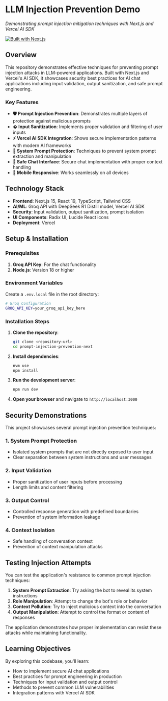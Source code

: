 # LLM Injection Prevention Demo

_Demonstrating prompt injection mitigation techniques with Next.js and Vercel AI SDK_

[![Built with Next.js](https://img.shields.io/badge/Built%20with-Next.js-black?style=for-the-badge&logo=next.js)](https://nextjs.org/)

## Overview

This repository demonstrates effective techniques for preventing prompt injection attacks in LLM-powered applications. Built with Next.js and Vercel's AI SDK, it showcases security best practices for AI chat applications including input validation, output sanitization, and safe prompt engineering.

### Key Features

- **🛡️ Prompt Injection Prevention**: Demonstrates multiple layers of protection against malicious prompts
- **� Input Sanitization**: Implements proper validation and filtering of user inputs
- **⚡ Vercel AI SDK Integration**: Shows secure implementation patterns with modern AI frameworks
- **🎯 System Prompt Protection**: Techniques to prevent system prompt extraction and manipulation
- **💬 Safe Chat Interface**: Secure chat implementation with proper context handling
- **📱 Mobile Responsive**: Works seamlessly on all devices

## Technology Stack

- **Frontend**: Next.js 15, React 19, TypeScript, Tailwind CSS
- **AI/ML**: Groq API with DeepSeek R1 Distill model, Vercel AI SDK
- **Security**: Input validation, output sanitization, prompt isolation
- **UI Components**: Radix UI, Lucide React icons
- **Deployment**: Vercel

## Setup & Installation

### Prerequisites

1. **Groq API Key**: For the chat functionality
2. **Node.js**: Version 18 or higher

### Environment Variables

Create a `.env.local` file in the root directory:

```bash
# Groq Configuration
GROQ_API_KEY=your_groq_api_key_here
```

### Installation Steps

1. **Clone the repository**:

   ```bash
   git clone <repository-url>
   cd prompt-injection-prevention-next
   ```

2. **Install dependencies**:

   ```bash
   nvm use
   npm install
   ```

3. **Run the development server**:

   ```bash
   npm run dev
   ```

4. **Open your browser** and navigate to `http://localhost:3000`

## Security Demonstrations

This project showcases several prompt injection prevention techniques:

### 1. System Prompt Protection

- Isolated system prompts that are not directly exposed to user input
- Clear separation between system instructions and user messages

### 2. Input Validation

- Proper sanitization of user inputs before processing
- Length limits and content filtering

### 3. Output Control

- Controlled response generation with predefined boundaries
- Prevention of system information leakage

### 4. Context Isolation

- Safe handling of conversation context
- Prevention of context manipulation attacks

## Testing Injection Attempts

You can test the application's resistance to common prompt injection techniques:

1. **System Prompt Extraction**: Try asking the bot to reveal its system instructions
2. **Role Manipulation**: Attempt to change the bot's role or behavior
3. **Context Pollution**: Try to inject malicious context into the conversation
4. **Output Manipulation**: Attempt to control the format or content of responses

The application demonstrates how proper implementation can resist these attacks while maintaining functionality.

## Learning Objectives

By exploring this codebase, you'll learn:

- How to implement secure AI chat applications
- Best practices for prompt engineering in production
- Techniques for input validation and output control
- Methods to prevent common LLM vulnerabilities
- Integration patterns with Vercel AI SDK
